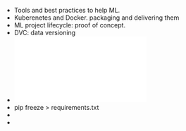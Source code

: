 - Tools and best practices to help ML.
- Kuberenetes and Docker. packaging and delivering them
- ML project lifecycle: proof of concept.
- DVC: data versioning
- ![courseintro1689623628102.pdf](../assets/courseintro1689623628102_1691426697899_0.pdf)
- pip freeze > requirements.txt
-
-